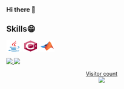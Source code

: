 ### Hi there 👋

## Skills😁

<img src="https://raw.githubusercontent.com/devicons/devicon/master/icons/java/java-original.svg" alt = "rails"  height="30" width="40" style = "max-width:100;"></img>
<img src="https://raw.githubusercontent.com/devicons/devicon/master/icons/cplusplus/cplusplus-original.svg" alt = "rails"  height="30" width="40" style = "max-width:100;"></img>
<img src="https://raw.githubusercontent.com/devicons/devicon/master/icons/matlab/matlab-original.svg" alt = "rails"  height="30" width="40" style = "max-width:100;"></img>
 
<div>
  <a href="https://github.com/JoaoVitor733">
  <img height="100em" src="https://github-readme-stats.vercel.app/api?username=JoaoVitor733&show_icons=true&theme=tokyonight&include_all_commits=true&count_private=true"/>
  <img height="100em" src="https://github-readme-stats.vercel.app/api/top-langs/?username=JoaoVitor733&layout=compact&langs_count=16&theme=dracula"/>
</div>
 
 <p align="center"> 
  Visitor count<br>
  <img src="https://profile-counter.glitch.me/JoaoVitor733/count.svg" />
</p>


<!--
**JoaoVitor733/JoaoVitor733** is a ✨ _special_ ✨ repository because its `README.md` (this file) appears on your GitHub profile.

Here are some ideas to get you started:

- 🔭 I’m currently working on ...
- 🌱 I’m currently learning ...
- 👯 I’m looking to collaborate on ...
- 🤔 I’m looking for help with ...
- 💬 Ask me about ...
- 📫 How to reach me: ...
- 😄 Pronouns: ...
- ⚡ Fun fact: ...
-->
